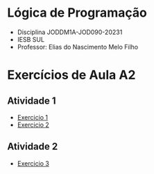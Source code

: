 # Lógica de Programação
* Disciplina JODDM1A-JOD090-20231
* IESB SUL
* Professor: Elias do Nascimento Melo Filho

# Exercícios de Aula A2

## Atividade 1
* [Exercicio 1](Exercicio1)
* [Exercicio 2](Exercicio2)

## Atividade 2
* [Exercicio 3](Exercicio3)